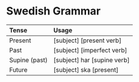 # Swedish Grammar

| Tense         | Usage                       |
| :------------ | :-------------------------- |
| Present       | [subject] [present verb]    |
| Past          | [subject] [imperfect verb]  |
| Supine (past) | [subject] har [supine verb] |
| Future        | [subject] ska [present]     |

